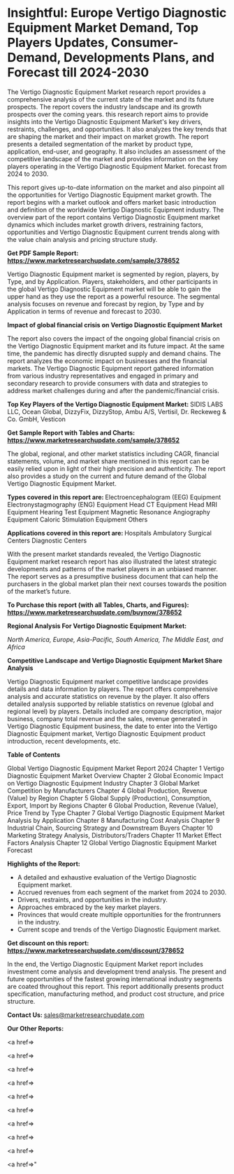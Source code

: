 # Insightful: Europe Vertigo Diagnostic Equipment Market Demand, Top Players Updates, Consumer-Demand, Developments Plans, and Forecast till 2024-2030

The Vertigo Diagnostic Equipment Market research report provides a comprehensive analysis of the current state of the market and its future prospects. The report covers the industry landscape and its growth prospects over the coming years. this research report aims to provide insights into the Vertigo Diagnostic Equipment Market's key drivers, restraints, challenges, and opportunities. It also analyzes the key trends that are shaping the market and their impact on market growth. The report presents a detailed segmentation of the market by product type, application, end-user, and geography. It also includes an assessment of the competitive landscape of the market and provides information on the key players operating in the Vertigo Diagnostic Equipment Market. forecast from 2024 to 2030.

This report gives up-to-date information on the market and also pinpoint all the opportunities for Vertigo Diagnostic Equipment market growth. The report begins with a market outlook and offers market basic introduction and definition of the worldwide Vertigo Diagnostic Equipment industry. The overview part of the report contains Vertigo Diagnostic Equipment market dynamics which includes market growth drivers, restraining factors, opportunities and Vertigo Diagnostic Equipment current trends along with the value chain analysis and pricing structure study.

<strong><b>Get PDF Sample Report: <a href=https://www.marketresearchupdate.com/sample/378652>https://www.marketresearchupdate.com/sample/378652</a></b></strong>

Vertigo Diagnostic Equipment market is segmented by region, players, by Type, and by Application. Players, stakeholders, and other participants in the global Vertigo Diagnostic Equipment market will be able to gain the upper hand as they use the report as a powerful resource. The segmental analysis focuses on revenue and forecast by region, by Type and by Application in terms of revenue and forecast to 2030.

<strong><b>Impact of global financial crisis on Vertigo Diagnostic Equipment Market</b></strong>

The report also covers the impact of the ongoing global financial crisis on the Vertigo Diagnostic Equipment market and its future impact. At the same time, the pandemic has directly disrupted supply and demand chains. The report analyzes the economic impact on businesses and the financial markets. The Vertigo Diagnostic Equipment report gathered information from various industry representatives and engaged in primary and secondary research to provide consumers with data and strategies to address market challenges during and after the pandemic/financial crisis.

<strong><b>Top Key Players of the Vertigo Diagnostic Equipment Market:
</b></strong>SIDIS LABS LLC, Ocean Global, DizzyFix, DizzyStop, Ambu A/S, Vertisil, Dr. Reckeweg & Co. GmbH, Vesticon<strong><b>
</b></strong>

<strong><b>Get Sample Report with Tables and Charts: <a href=https://www.marketresearchupdate.com/sample/378652>https://www.marketresearchupdate.com/sample/378652</a></b></strong>

The global, regional, and other market statistics including CAGR, financial statements, volume, and market share mentioned in this report can be easily relied upon in light of their high precision and authenticity. The report also provides a study on the current and future demand of the Global Vertigo Diagnostic Equipment Market.

<strong><b>Types covered in this report are:
</b></strong>Electroencephalogram (EEG) Equipment
Electronystagmography (ENG) Equipment
Head CT Equipment
Head MRI Equipment
Hearing Test Equipment
Magnetic Resonance Angiography Equipment
Caloric Stimulation Equipment
Others<strong><b>
</b></strong>

<strong><b>Applications covered in this report are:
</b></strong>Hospitals
Ambulatory Surgical Centers
Diagnostic Centers<strong><b>
</b></strong>

With the present market standards revealed, the Vertigo Diagnostic Equipment market research report has also illustrated the latest strategic developments and patterns of the market players in an unbiased manner. The report serves as a presumptive business document that can help the purchasers in the global market plan their next courses towards the position of the market’s future.

<strong><b>To Purchase this report (with all Tables, Charts, and Figures): <a href=https://www.marketresearchupdate.com/buynow/378652>https://www.marketresearchupdate.com/buynow/378652</a></b></strong>

<strong><b>Regional Analysis For Vertigo Diagnostic Equipment Market:</b></strong>

<em><i>North America, Europe, Asia-Pacific, South America, The Middle East, and Africa</i></em>

<strong><b>Competitive Landscape and Vertigo Diagnostic Equipment Market Share Analysis</b></strong>

Vertigo Diagnostic Equipment market competitive landscape provides details and data information by players. The report offers comprehensive analysis and accurate statistics on revenue by the player. It also offers detailed analysis supported by reliable statistics on revenue (global and regional level) by players. Details included are company description, major business, company total revenue and the sales, revenue generated in Vertigo Diagnostic Equipment business, the date to enter into the Vertigo Diagnostic Equipment market, Vertigo Diagnostic Equipment product introduction, recent developments, etc.

<strong><b>Table of Contents</b></strong>

Global Vertigo Diagnostic Equipment Market Report 2024
Chapter 1 Vertigo Diagnostic Equipment Market Overview
Chapter 2 Global Economic Impact on Vertigo Diagnostic Equipment Industry
Chapter 3 Global Market Competition by Manufacturers
Chapter 4 Global Production, Revenue (Value) by Region
Chapter 5 Global Supply (Production), Consumption, Export, Import by Regions
Chapter 6 Global Production, Revenue (Value), Price Trend by Type
Chapter 7 Global Vertigo Diagnostic Equipment Market Analysis by Application
Chapter 8 Manufacturing Cost Analysis
Chapter 9 Industrial Chain, Sourcing Strategy and Downstream Buyers
Chapter 10 Marketing Strategy Analysis, Distributors/Traders
Chapter 11 Market Effect Factors Analysis
Chapter 12 Global Vertigo Diagnostic Equipment Market Forecast

<strong><b>Highlights of the Report:</b></strong>

- A detailed and exhaustive evaluation of the Vertigo Diagnostic Equipment market.
- Accrued revenues from each segment of the market from 2024 to 2030.
- Drivers, restraints, and opportunities in the industry.
- Approaches embraced by the key market players.
- Provinces that would create multiple opportunities for the frontrunners in the industry.
- Current scope and trends of the Vertigo Diagnostic Equipment market.

<strong><b>Get discount on this report: <a href=https://www.marketresearchupdate.com/discount/378652>https://www.marketresearchupdate.com/discount/378652</a></b></strong>

In the end, the Vertigo Diagnostic Equipment Market report includes investment come analysis and development trend analysis. The present and future opportunities of the fastest growing international industry segments are coated throughout this report. This report additionally presents product specification, manufacturing method, and product cost structure, and price structure.

<strong><b>Contact Us:
</b></strong>sales@marketresearchupdate.com

<strong>Our Other Reports:</strong>

<a href=></a>

<a href=></a>

<a href=></a>

<a href=></a>

<a href=></a>

<a href=></a>

<a href=></a>

<a href=></a>

<a href=></a>

<a href=></a>"
